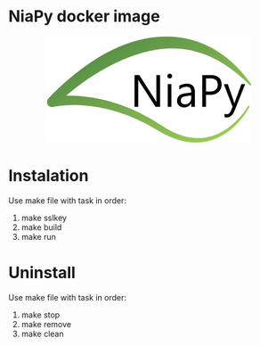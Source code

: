 # NiaPy docker image
<p align="center"><img src="https://raw.githubusercontent.com/NiaOrg/NiaPy/master/.github/imgs/NiaPyLogo.png" alt="NiaPy" title="NiaPy"/></p>

# Instalation
Use make file with task in order:
1. make sslkey
2. make build
3. make run

# Uninstall
Use make file with task in order:
1. make stop
2. make remove
3. make clean

